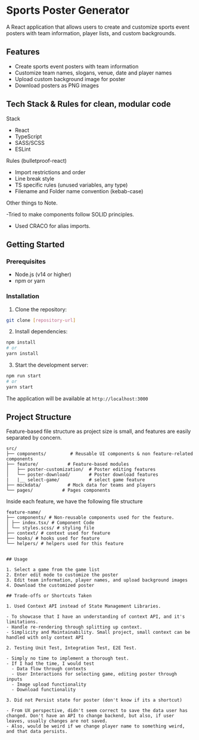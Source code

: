 # Sports Poster Generator

A React application that allows users to create and customize sports event posters with team information, player lists, and custom backgrounds.

## Features

- Create sports event posters with team information
- Customize team names, slogans, venue, date and player names
- Upload custom background image for poster
- Download posters as PNG images

## Tech Stack & Rules for clean, modular code

Stack

- React
- TypeScript
- SASS/SCSS
- ESLint

Rules (bulletproof-react)

- Import restrictions and order
- Line break style
- TS specific rules (unused variables, any type)
- Filename and Folder name convention (kebab-case)

Other things to Note.

-Tried to make components follow SOLID principles.

- Used CRACO for alias imports.

## Getting Started

### Prerequisites

- Node.js (v14 or higher)
- npm or yarn

### Installation

1. Clone the repository:

```bash
git clone [repository-url]
```

2. Install dependencies:

```bash
npm install
# or
yarn install
```

3. Start the development server:

```bash
npm run start
# or
yarn start
```

The application will be available at `http://localhost:3000`

## Project Structure

Feature-based file structure as project size is small, and features are easily separated by concern.

```
src/
├── components/         # Reusable UI components & non feature-related components
├── feature/           # Feature-based modules
│   ├── poster-customization/  # Poster editing features
│   └── poster-download/       # Poster download features
|   |__ select-game/           # select game feature
├── mockdata/          # Mock data for teams and players
└── pages/           # Pages components
```

Inside each feature, we have the following file structure

```
feature-name/
├── components/ # Non-reusable components used for the feature.
│ ├── index.tsx/ # Component Code
│ └── styles.scss/ # styling file
├── context/ # context used for feature
├── hooks/ # hooks used for feature
└── helpers/ # helpers used for this feature


## Usage

1. Select a game from the game list
2. Enter edit mode to customize the poster
3. Edit team information, player names, and upload background images
4. Download the customized poster

## Trade-offs or Shortcuts Taken

1. Used Context API instead of State Management Libraries.

- To showcase that I have an understanding of context API, and it's limitations.
- Handle re-rendering through splitting up context.
- Simplicity and Maintainability. Small project, small context can be handled with only context API

2. Testing Unit Test, Integration Test, E2E Test.

- Simply no time to implement a thorough test.
- If I had the time, I would test
  - Data flow through contexts
  - User Interactions for selecting game, editing poster through inputs
  - Image upload functionality
  - Download functionality

3. Did not Persist state for poster (don't know if its a shortcut)

- From UX perspective, didn't seem correct to save the data user has changed. Don't have an API to change backend, but also, if user leaves, usually changes are not saved.
- Also, would be weird if we change player name to something weird, and that data persists.
